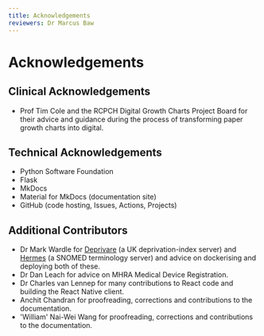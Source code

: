 ```yaml
---
title: Acknowledgements
reviewers: Dr Marcus Baw
---
```


# Acknowledgements

## Clinical Acknowledgements

* Prof Tim Cole and the RCPCH Digital Growth Charts Project Board for their advice and guidance during the process of transforming paper growth charts into digital.

## Technical Acknowledgements

* Python Software Foundation  
* Flask  
* MkDocs  
* Material for MkDocs  (documentation site)  
* GitHub (code hosting, Issues, Actions, Projects)  


## Additional Contributors

* Dr Mark Wardle for [Deprivare]([url](https://github.com/wardle/deprivare)) (a UK deprivation-index server) and [Hermes](https://github.com/wardle/hermes) (a SNOMED terminology server) and advice on dockerising and deploying both of these.  
* Dr Dan Leach for advice on MHRA Medical Device Registration.  
* Dr Charles van Lennep for many contributions to React code and building the React Native client.  
* Anchit Chandran for proofreading, corrections and contributions to the documentation.  
* 'William' Nai-Wei Wang for proofreading, corrections and contributions to the documentation.  
